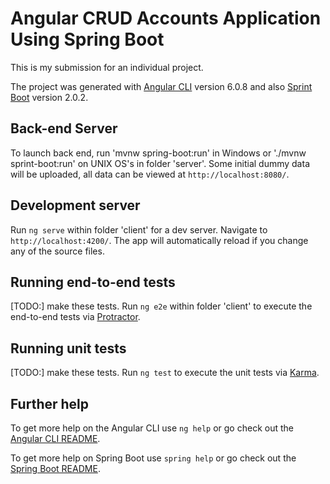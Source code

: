 

# Angular CRUD Accounts Application Using Spring Boot

This is my submission for an individual project.

The project was generated with [Angular CLI](https://github.com/angular/angular-cli) version 6.0.8 and also [Sprint Boot](https://github.com/spring-projects/spring-boot) version 2.0.2.

## Back-end Server

To launch back end, run 'mvnw spring-boot:run' in Windows or './mvnw sprint-boot:run' on UNIX OS's in folder 'server'. Some initial dummy data will be uploaded, all data can be viewed at `http://localhost:8080/`.

## Development server

Run `ng serve` within folder 'client' for a dev server. Navigate to `http://localhost:4200/`. The app will automatically reload if you change any of the source files.

## Running end-to-end tests

[TODO:] make these tests. 
Run `ng e2e` within folder 'client' to execute the end-to-end tests via [Protractor](http://www.protractortest.org/).

## Running unit tests

[TODO:] make these tests. 
Run `ng test` to execute the unit tests via [Karma](https://karma-runner.github.io).

## Further help

To get more help on the Angular CLI use `ng help` or go check out the [Angular CLI README](https://github.com/angular/angular-cli/blob/master/README.md).

To get more help on Spring Boot use `spring help` or go check out the [Spring Boot README](https://github.com/spring-projects/spring-boot/blob/master/README.adoc).
